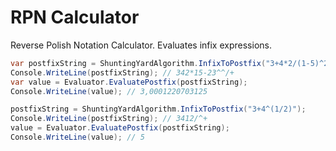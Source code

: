 # RPN Calculator

Reverse Polish Notation Calculator. Evaluates infix expressions.

```cs
var postfixString = ShuntingYardAlgorithm.InfixToPostfix("3+4*2/(1-5)^2^3");
Console.WriteLine(postfixString); // 342*15-23^^/+
var value = Evaluator.EvaluatePostfix(postfixString);
Console.WriteLine(value); // 3,0001220703125

postfixString = ShuntingYardAlgorithm.InfixToPostfix("3+4^(1/2)");
Console.WriteLine(postfixString); // 3412/^+
value = Evaluator.EvaluatePostfix(postfixString);
Console.WriteLine(value); // 5
```